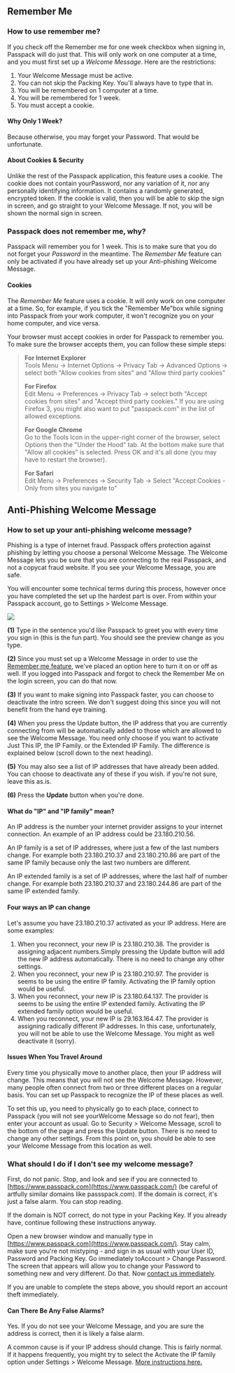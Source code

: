 



## Remember Me

### How to use remember me?

If you check off the Remember me for one week checkbox when signing in, Passpack will do just that. This will only work on one computer at a time, and you must first set up a _Welcome Message_. Here are the restrictions:

1. Your Welcome Message must be active.
2. You can not skip the Packing Key. You'll always have to type that in.
3. You will be remembered on 1 computer at a time.
4. You will be remembered for 1 week.
5. You must accept a cookie.

#### Why Only 1 Week?

Because otherwise, you may forget your Password. That would be unfortunate.

#### About Cookies & Security

Unlike the rest of the Passpack application, this feature uses a cookie. The cookie does not contain yourPassword, nor any variation of it, nor any personally identifying information. It contains a randomly generated, encrypted token. If the cookie is valid, then you will be able to skip the sign in screen, and go straight to your Welcome Message. If not, you will be shown the normal sign in screen.

### Passpack does not remember me, why?



Passpack will remember you for 1 week. This is to make sure that you do not forget your _Password_ in the meantime. The _Remember Me_ feature can only be activated if you have already set up your Anti-phishing Welcome Message.

#### Cookies

The _Remember Me_ feature uses a cookie. It will only work on one computer at a time. So, for example, if you tick the "Remember Me"box while signing into Passpack from your work computer, it won't recognize you on your home computer, and vice versa.  
  
Your browser must accept cookies in order for Passpack to remember you. To make sure the browser accepts them, you can follow these simple steps:  
  


> **For Internet Explorer**  
> Tools Menu -&gt; Internet Options -&gt; Privacy Tab -&gt; Advanced Options -&gt; select both "Allow cookies from sites" and "Allow third party cookies"  
>   
> **For Firefox**  
> Edit Menu -&gt; Preferences -&gt; Privacy Tab -&gt; select both "Accept cookies from sites" and "Accept third party cookies." If you are using Firefox 3, you might also want to put "passpack.com" in the list of allowed exceptions.  
>   
> **For Google Chrome**  
> Go to the Tools Icon in the upper-right corner of the browser, select Options then the "Under the Hood" tab. At the bottom make sure that "Allow all cookies" is selected. Press OK and it's all done \(you may have to restart the browser\).  
>   
> **For Safari**  
> Edit Menu -&gt; Preferences -&gt; Security Tab -&gt; Select "Accept Cookies - Only from sites you navigate to"

## Anti-Phishing Welcome Message

### How to set up your anti-phishing welcome message?

Phishing is a type of internet fraud. Passpack offers protection against phishing by letting you choose a personal Welcome Message. The Welcome Message lets you be sure that you are connecting to the real Passpack, and not a copycat fraud website. If you see your Welcome Message, you are safe.

You will encounter some technical terms during this process, however once you have completed the set up the hardest part is over. From within your Passpack account, go to Settings &gt; Welcome Message.

![](../.gitbook/assets/welcomemessage.jpg)

**\(1\)** Type in the sentence you'd like Passpack to greet you with every time you sign in \(this is the fun part\). You should see the preview change as you type.

**\(2\)** Since you must set up a Welcome Message in order to use the [Remember me feature](https://support.passpack.com/hc/en-us/articles/200748974-How-to-Use-Remember-Me), we've placed an option here to turn it on or off as well. If you logged into Passpack and forgot to check the Remember Me on the login screen, you can do that now.

**\(3\)** If you want to make signing into Passpack faster, you can choose to deactivate the intro screen. We don't suggest doing this since you will not benefit from the hand eye training.

**\(4\)** When you press the Update button, the IP address that you are currently connecting from will be automatically added to those which are allowed to see the Welcome Message. You need only choose if you want to activate Just This IP, the IP Family. or the Extended IP Family. The difference is explained below \(scroll down to the next heading\).

**\(5\)** You may also see a list of IP addresses that have already been added. You can choose to deactivate any of these if you wish. if you're not sure, leave this as.is.

**\(6\)** Press the **Update** button when you're done.

#### What do "IP" and "IP family" mean?

An IP address is the number your internet provider assigns to your internet connection. An example of an IP address could be 23.180.210.56.  
  
An IP family is a set of IP addresses, where just a  few of the last numbers change. For example both 23.180.210.37 and 23.180.210.86 are part of the same IP family because only the last two numbers are different.

An IP extended family is a set of IP addresses, where the last half of number change. For example both 23.180.210.37 and 23.180.244.86 are part of the same IP extended family.

#### Four ways an IP can change

Let's assume you have 23.180.210.37 activated as your IP address. Here are some examples:

1. When you reconnect, your new IP is 23.180.210.38.  The provider is assigning adjacent numbers.Simply pressing the Update button will add the new IP address automatically. There is no need to change any other settings.
2. When you reconnect, your new IP is 23.180.210.97.  The provider is seems to be using the entire IP family. Activating the IP family option would be useful.
3. When you reconnect, your new IP is 23.180.64.137.  The provider is seems to be using the entire IP extended family. Activating the IP extended family option would be useful.
4. When you reconnect, your new IP is 29.163.164.47.  The provider is assigning radically different IP addresses. In this case, unfortunately, you will not be able to use the Welcome Message. You might as well deactivate it \(sorry\).

#### Issues When You Travel Around

Every time you physically move to another place, then your IP address will change. This means that you will not see the Welcome Message. However, many people often connect from two or three different places on a regular basis. You can set up Passpack to recognize the IP of these places as well.  
  
To set this up, you need to physically go to each place, connect to Passpack \(you will not see yourWelcome Message so do not fear\), then enter your account as usual. Go to Security &gt; Welcome Message, scroll to the bottom of the page and press the Update button. There is no need to change any other settings. From this point on, you should be able to see your Welcome Message from this location as well.

### What should I do if I don't see my welcome message?

First, do not panic. Stop, and look and see if you are connected to [https://www.passpack.com](https://www.passpack.com/) \(be careful of artfully similar domains like passspack.com\). If the domain is correct, it's just a false alarm. You can stop reading.  
  
If the domain is NOT correct, do not type in your Packing Key. If you already have, continue following these instructions anyway. 

Open a new browser window and manually type in [https://www.passpack.com](https://www.passpack.com/). Stay calm, make sure you're not mistyping - and sign in as usual with your User ID, Password and Packing Key. Go immediately toAccount &gt; Change Password. The screen that appears will allow you to change your Password to something new and very different. Do that. Now [contact us immediately](https://support.passpack.com/hc/en-us/requests/new).  
  
If you are unable to complete the steps above, you should report an account theft immediately.

#### Can There Be Any False Alarms?

Yes. If you do not see your Welcome Message, and you are sure the address is correct, then it is likely a false alarm.   
  
A common cause is if your IP address should change. This is fairly normal. If it happens frequently, you might try to select the Activate the IP family option under Settings &gt; Welcome Message. [More instructions here.](https://support.passpack.com/hc/en-us/articles/200748974-How-to-Use-Remember-Me)

